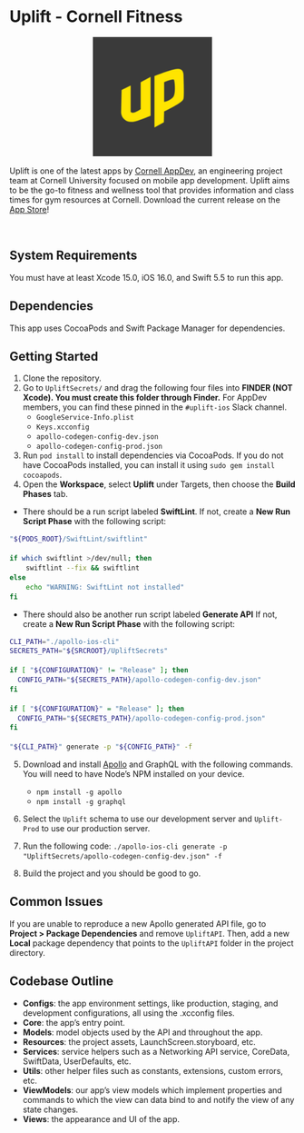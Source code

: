 # Uplift - Cornell Fitness

<p align="center"><img src="https://github.com/cuappdev/assets/blob/master/app-icons/Uplift-83.5x83.5%402x.png" width=210 /></p>

Uplift is one of the latest apps by [Cornell AppDev](http://cornellappdev.com), an engineering project team at Cornell University focused on mobile app development. Uplift aims to be the go-to fitness and wellness tool that provides information and class times for gym resources at Cornell. Download the current release on the [App Store](https://apps.apple.com/bn/app/uplift-cornell-fitness/id1439374374)!

<br />

## System Requirements

You must have at least Xcode 15.0, iOS 16.0, and Swift 5.5 to run this app.

## Dependencies

This app uses CocoaPods and Swift Package Manager for dependencies.

## Getting Started

1. Clone the repository.
2. Go to `UpliftSecrets/` and drag the following four files into **FINDER (NOT Xcode). You must create this folder through Finder.** For AppDev members, you can find these pinned in the `#uplift-ios` Slack channel.
    - `GoogleService-Info.plist`
    - `Keys.xcconfig`
    - `apollo-codegen-config-dev.json`
    - `apollo-codegen-config-prod.json`
3. Run `pod install` to install dependencies via CocoaPods. If you do not have CocoaPods installed, you can install it using `sudo gem install cocoapods`.
4. Open the **Workspace**, select **Uplift** under Targets, then choose the **Build Phases** tab.

  - There should be a run script labeled **SwiftLint**. If not, create a **New Run Script Phase** with the following script:

```bash
"${PODS_ROOT}/SwiftLint/swiftlint"

if which swiftlint >/dev/null; then
    swiftlint --fix && swiftlint
else
    echo "WARNING: SwiftLint not installed"
fi
```

  - There should also be another run script labeled **Generate API** If not, create a **New Run Script Phase** with the following script:

```bash
CLI_PATH="./apollo-ios-cli"
SECRETS_PATH="${SRCROOT}/UpliftSecrets"

if [ "${CONFIGURATION}" != "Release" ]; then
  CONFIG_PATH="${SECRETS_PATH}/apollo-codegen-config-dev.json"
fi

if [ "${CONFIGURATION}" = "Release" ]; then
  CONFIG_PATH="${SECRETS_PATH}/apollo-codegen-config-prod.json"
fi

"${CLI_PATH}" generate -p "${CONFIG_PATH}" -f
```

5. Download and install [Apollo](https://www.apollographql.com/docs/devtools/cli/) and GraphQL with the following commands. You will need to have Node’s NPM installed on your device.
    - `npm install -g apollo`
    - `npm install -g graphql`

6. Select the `Uplift` schema to use our development server and `Uplift-Prod` to use our production server.
7. Run the following code: `./apollo-ios-cli generate -p "UpliftSecrets/apollo-codegen-config-dev.json" -f`
8. Build the project and you should be good to go.
    
## Common Issues

If you are unable to reproduce a new Apollo generated API file, go to **Project > Package Dependencies** and remove `UpliftAPI`. Then, add a new **Local** package dependency that points to the `UpliftAPI` folder in the project directory.

## Codebase Outline

- **Configs**: the app environment settings, like production, staging, and development configurations, all using the .xcconfig files.
- **Core**: the app’s entry point.
- **Models**: model objects used by the API and throughout the app.
- **Resources**: the project assets, LaunchScreen.storyboard, etc.
- **Services**: service helpers such as a Networking API service, CoreData, SwiftData, UserDefaults, etc.
- **Utils**: other helper files such as constants, extensions, custom errors, etc.
- **ViewModels**: our app’s view models which implement properties and commands to which the view can data bind to and notify the view of any state changes.
- **Views**: the appearance and UI of the app.
